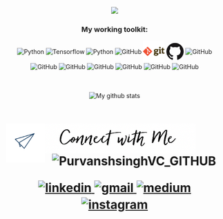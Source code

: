 
<div align="center">

![](https://user-images.githubusercontent.com/49719371/127297177-37354b4d-691c-4749-b117-7833d87e1774.gif)

<div align="center">
<h3>My working toolkit:</h3>

<img align="center" alt="Python" width="50px" src="https://upload.wikimedia.org/wikipedia/commons/thumb/0/0a/Python.svg/240px-Python.svg.png" />
<img align="center" alt="Tensorflow" width="40px" src="https://upload.wikimedia.org/wikipedia/commons/thumb/2/2d/Tensorflow_logo.svg/800px-Tensorflow_logo.svg.png"/>
<img align="center" alt="Python" width="40px" src="https://upload.wikimedia.org/wikipedia/commons/1/18/ISO_C%2B%2B_Logo.svg" />
<img align="center" alt="GitHub" width="40px" src="https://jupyter.org/assets/main-logo.svg" />
<img align="center" alt="Git" width="50px" src="https://raw.githubusercontent.com/github/explore/80688e429a7d4ef2fca1e82350fe8e3517d3494d/topics/git/git.png" />
<img align="center" alt="GitHub" width="40px" src="https://raw.githubusercontent.com/github/explore/78df643247d429f6cc873026c0622819ad797942/topics/github/github.png" />
<img align="center" alt="GitHub" width="60px" src="https://numpy.org/images/logos/numpy.svg" />
<img align="center" alt="GitHub" width="80px" src="https://www.kaggle.com/static/images/site-logo.png" />
<img align="center" alt="GitHub" width="100px" src="https://keras.io/img/logo.png" />
<img align="center" alt="GitHub" width="60px" src="https://upload.wikimedia.org/wikipedia/en/c/cd/Anaconda_Logo.png" />
<img align="center" alt="GitHub" width="60px" src="https://pandas.pydata.org/docs/_static/pandas.svg" />
<img align="center" alt="GitHub" width="50px" src="https://matplotlib.org/_static/logo2_compressed.svg" />
<img align="center" alt="GitHub" width="50px" src="https://scikit-learn.org/stable/_static/scikit-learn-logo-small.png" />
<br/>
<br/>
</div>
<br/>
<p align='center'>
  <img align="center" src="https://github-readme-stats.vercel.app/api?username=Purvanshsingh&bg_color=071A2C&icon_color=4194FD&show_icons=true&count_private=true&theme=tokyonight&line_height=27&text_color=FFFFFF" alt="My github stats"/>
	
<br/>
<br/>
<h1>
<img src="https://github.com/Purvanshsingh/Purvanshsingh/blob/master/5a7362033afa1b00015d8cd4_animat-paper-airplane-color.gif" width="90" height="90" align="left" /><img src="https://github.com/Purvanshsingh/Purvanshsingh/blob/master/cwm.png" width="350" height="70" align="left"/>
<h1/>	



	
![PurvanshsinghVC_GITHUB](https://user-images.githubusercontent.com/49719371/134968524-c1f204fe-ba2c-48ad-99f5-ac250186f2c9.jpg)
	
	



<div align="center">
<a href="https://www.linkedin.com/in/purvansh-singh-2ba971147/" target="_blank">
<img src=https://img.shields.io/badge/linkedin-%231E77B5.svg?&style=for-the-badge&logo=linkedin&logoColor=white alt=linkedin style="margin-bottom: 5px;" />
</a>
<a href="mailto:purvanshsingh@gmail.com" target="_blank">
<img src=https://img.shields.io/badge/Gmail-D14836?style=for-the-badge&logo=gmail&logoColor=white alt=gmail style="margin-bottom: 5px;" />
</a>
<a href="https://purvanshsingh.medium.com/" target="_blank">
<img src=https://img.shields.io/badge/Medium-12100E?style=for-the-badge&logo=medium&logoColor=white alt=medium style="margin-bottom: 5px;" />
</a>
<a href="https://www.instagram.com/developer.ml/" target="_blank">
<img src=https://img.shields.io/badge/Instagram-E4405F?style=for-the-badge&logo=instagram&logoColor=white alt=instagram style="margin-bottom: 5px;" />
</a> 
</div>  
	
</p>

<!--
<p align="center">
  <a href="https://www.linkedin.com/in/purvansh-singh-2ba971147/"><img src=https://img.shields.io/badge/linkedin-%230077B5.svg?&style=for-the-badge&logo=linkedin&logoColor=white></a> <a href="https://www.instagram.com/singhpurvansh/"><img src=https://img.shields.io/badge/instagram-%23E4405F.svg?&style=for-the-badge&logo=instagram&logoColor=white></a>

Here are some ideas to get you started:

- 🔭 I’m currently working on ...
- 🌱 I’m currently learning ...
- 👯 I’m looking to collaborate on ...
- 🤔 I’m looking for help with ...
- 💬 Ask me about ...
- 📫 How to reach me: ...
- 😄 Pronouns: ...
- ⚡ Fun fact: ...
-->
